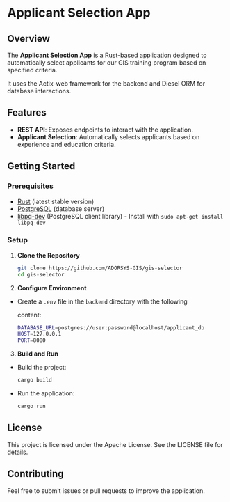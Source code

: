 # Applicant Selection App

## Overview

The **Applicant Selection App** is a Rust-based application designed to automatically select applicants for our GIS training program based on specified criteria. 

It uses the Actix-web framework for the backend and Diesel ORM for database interactions.

## Features

- **REST API**: Exposes endpoints to interact with the application.
- **Applicant Selection**: Automatically selects applicants based on experience and education criteria.

## Getting Started

### Prerequisites

- [Rust](https://www.rust-lang.org/tools/install) (latest stable version)
- [PostgreSQL](https://www.postgresql.org/download/) (database server)
- [libpq-dev](https://www.postgresql.org/docs/current/libpq.html) (PostgreSQL client library) - Install with `sudo apt-get install libpq-dev`

### Setup

1. **Clone the Repository**

   ```bash
   git clone https://github.com/ADORSYS-GIS/gis-selector
   cd gis-selector
   ```
2. **Configure Environment**

- Create a `.env` file in the `backend` directory with the following 

  content:

   ```bash
   DATABASE_URL=postgres://user:password@localhost/applicant_db
   HOST=127.0.0.1
   PORT=8080
   ```
3. **Build and Run**
- Build the project:
   ```bash
   cargo build
   ```
- Run the application:
   ```bash
   cargo run
   ```
<!-- ### API Endpoints
#### POST /select
- **Description**: Selects applicants based on the provided criteria.

- **Request Body**:
  ```json
  {
    "experience": 5,
    "education": "Bachelor's"
  }
  ```
- **Response**:
  ```json
      [
        {
          "name": "John Doe",
          "score": 85
        },
        {
          "name": "Jane Smith",
          "score": 90
        }
      ]
  ```
-->
## License

This project is licensed under the Apache License. See the LICENSE file for details.

## Contributing

Feel free to submit issues or pull requests to improve the application.
